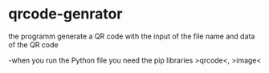 # qrcode-genrator
the programm generate a QR code with the input of the file name and data of the QR code

-when you run the Python file you need the pip libraries >qrcode<, >image<
